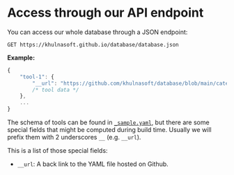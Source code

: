 # Access through our API endpoint

You can access our whole database through a JSON endpoint:

```
GET https://khulnasoft.github.io/database/database.json
```

**Example:**

```js
{
    "tool-1": {
        "__url": "https://github.com/khulnasoft/database/blob/main/category/tool-1.yaml"
        /* tool data */
    },
    ...
}
```

The schema of tools can be found in [`_sample.yaml`](../_sample.yaml), but there are some special
fields that might be computed during build time. Usually we will prefix them with 2 underscores `__`
(e.g. `__url`).

This is a list of those special fields:
- `__url`: A back link to the YAML file hosted on Github.
